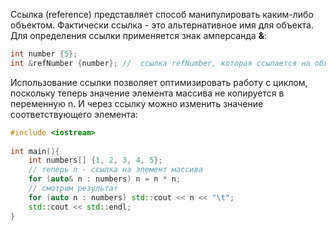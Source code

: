 Ссылка (reference) представляет способ манипулировать каким-либо объектом. Фактически ссылка - это альтернативное имя для объекта. Для определения ссылки применяется знак амперсанда <b>&</b>:
```cpp
int number {5};
int &refNumber {number}; //  ссылка refNumber, которая ссылается на объект number
```
Использование ссылки позволяет оптимизировать работу с циклом, поскольку теперь значение элемента массива не копируется в переменную n. И через ссылку можно изменить значение соответствующего элемента:
```cpp
#include <iostream>
 
int main(){
    int numbers[] {1, 2, 3, 4, 5};
    // теперь n - ссылка на элемент массива
    for (auto& n : numbers) n = n * n;
    // смотрим результат
    for (auto n : numbers) std::cout << n << "\t";
    std::cout << std::endl;
}
```
